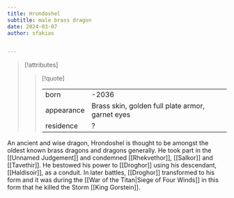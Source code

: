 ```yaml
---
title: Hrondoshel
subtitle: male brass dragon
date: 2024-03-07
author: sfakias


---
```

> [!attributes]
> 
> > [!quote]
> >
> > | | |
> > | --- | --- |
> > | born | -2036 |
> > | appearance | Brass skin, golden full plate armor, garnet eyes |
> > | residence | ? |

An ancient and wise dragon, Hrondoshel is thought to be amongst the oldest known brass dragons and dragons generally. He took part in the [[Unnamed Judgement]] and condemned [[Rhekvethor]], [[Salkor]] and [[Tavethir]]. He bestowed his power to [[Droghor]] using his descendant, [[Haldisoir]], as a conduit. In later battles, [[Droghor]] transformed to his form and it was during the [[War of the Titan|Siege of Four Winds]] in this form that he killed the Storm [[King Gorstein]].
